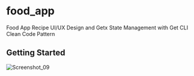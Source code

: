 # food_app

Food App Recipe UI/UX Design and Getx State Management with Get CLI Clean Code Pattern 

## Getting Started

![Screenshot_09](https://user-images.githubusercontent.com/39503536/143779913-b1f84f56-2391-4853-81a0-0f0195332dad.png)
